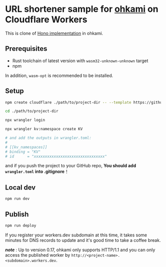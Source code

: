 # URL shortener sample for [ohkami](https://github.com/kana-rus/ohkami) on Cloudflare Workers

This is clone of [Hono implementation](https://github.com/yusukebe/url-shortener) in ohkami.

## Prerequisites

- Rust toolchain of latest version with `wasm32-unknown-unknown` target
- npm

In addition, `wasm-opt` is recommended to be installed.

## Setup

```sh
npm create cloudflare ./path/to/project-dir -- --template https://github.com/kana-rus/ohkami-templates/worker
```
```sh
cd ./path/to/project-dir
```
```sh
npx wrangler login
```
```sh
npx wrangler kv:namespace create KV

# and add the outputs in wrangler.toml:
#
# [[kv_namespaces]]
# binding = "KV"
# id      = "xxxxxxxxxxxxxxxxxxxxxxxxxxxxxxxx"
```

and if you push the project to your GitHub repo, **You should add `wrangler.toml` into .gitignore**！

## Local dev

```sh
npm run dev
```

## Publish
```sh
npm run deploy
```
If you register your workers.dev subdomain at this time, it takes some minutes for DNS records to update and it's good time to take a coffee break.

_**note**_ : Up to version 0.17, ohkami only supports HTTP/1.1 and you can only access the published worker by `http://<project-name>.<subdomain>.workers.dev`.
